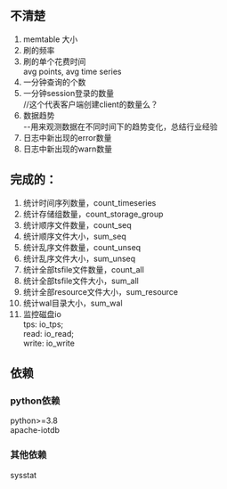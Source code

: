 ## 不清楚
1. memtable 大小
2. 刷的频率  
3. 刷的单个花费时间  
avg points, avg time series  
4. 一分钟查询的个数
5. 一分钟session登录的数量  
    //这个代表客户端创建client的数量么？  
6. 数据趋势  
    --用来观测数据在不同时间下的趋势变化，总结行业经验
7. 日志中新出现的error数量  
8. 日志中新出现的warn数量  


## 完成的：  
1. 统计时间序列数量，count_timeseries  
2. 统计存储组数量，count_storage_group  
3. 统计顺序文件数量，count_seq  
4. 统计顺序文件大小，sum_seq
5. 统计乱序文件数量，count_unseq
6. 统计乱序文件大小，sum_unseq
7. 统计全部tsfile文件数量，count_all
8. 统计全部tsfile文件大小，sum_all
9. 统计全部resource文件大小，sum_resource
10. 统计wal目录大小，sum_wal
11. 监控磁盘io  
    tps: io_tps;  
    read: io_read;  
    write: io_write  

## 依赖
### python依赖
python>=3.8  
apache-iotdb  
### 其他依赖
sysstat  

